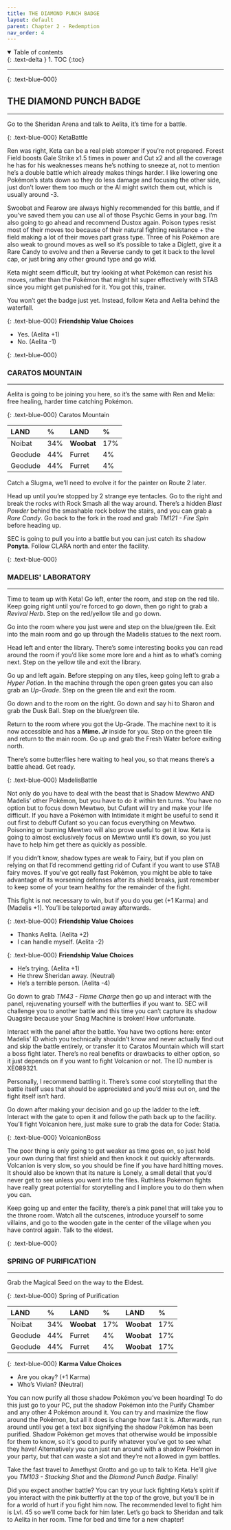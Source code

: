 ```yaml
---
title: THE DIAMOND PUNCH BADGE
layout: default
parent: Chapter 2 - Redemption
nav_order: 4
---
```


<details open markdown="block">
  <summary>
    Table of contents
  </summary>
  {: .text-delta }
1. TOC
{:toc}
</details>

---

{: .text-blue-000}
## THE DIAMOND PUNCH BADGE
---

Go to the Sheridan Arena and talk to Aelita, it’s time for a battle.

{: .text-blue-000}
KetaBattle

Ren was right, Keta can be a real pleb stomper if you’re not prepared. Forest Field boosts Gale Strike x1.5 times in power and Cut x2 and all the coverage he has for his weaknesses means he’s nothing to sneeze at, not to mention he’s a double battle which already makes things harder. I like lowering one Pokémon’s stats down so they do less damage and focusing the other side, just don’t lower them too much or the AI might switch them out, which is usually around -3.

Swoobat and Fearow are always highly recommended for this battle, and if you’ve saved them you can use all of those Psychic Gems in your bag. I’m also going to go ahead and recommend Dustox again. Poison types resist most of their moves too because of their natural fighting resistance + the field making a lot of their moves part grass type. Three of his Pokémon are also weak to ground moves as well so it’s possible to take a Diglett, give it a Rare Candy to evolve and then a Reverse candy to get it back to the level cap, or just bring any other ground type and go wild.

Keta might seem difficult, but try looking at what Pokémon can resist his moves, rather than the Pokémon that might hit super effectively with STAB since you might get punished for it. You got this, trainer.

You won’t get the badge just yet. Instead, follow Keta and Aelita behind the waterfall.

{: 	.text-blue-000}
**Friendship Value Choices**

 - Yes. (Aelita +1)
 - No. (Aelita -1)

{: .text-blue-000}
### CARATOS MOUNTAIN
---

Aelita is going to be joining you here, so it’s the same with Ren and Melia: free healing, harder time catching Pokémon.

{: .text-blue-000}
Caratos Mountain

| LAND       | %   | LAND        | %   |
|:-----------|:----|:------------|:----|
| Noibat     | 34% | **Woobat**  | 17% |
| Geodude    | 44% | Furret      | 4%  |
| Geodude    | 44% | Furret      | 4%  |

Catch a Slugma, we’ll need to evolve it for the painter on Route 2 later.

Head up until you’re stopped by 2 strange eye tentacles. Go to the right and break the rocks with Rock Smash all the way around. There’s a hidden *Blast Powder* behind the smashable rock below the stairs, and you can grab a *Rare Candy*. Go back to the fork in the road and grab *TM121 - Fire Spin* before heading up.

SEC is going to pull you into a battle but you can just catch its shadow **Ponyta**. Follow CLARA north and enter the facility.

{: .text-blue-000}
### MADELIS' LABORATORY
---

Time to team up with Keta! Go left, enter the room, and step on the red tile. Keep going right until you’re forced to go down, then go right to grab a *Revival Herb*. Step on the red/yellow tile and go down.

Go into the room where you just were and step on the blue/green tile. Exit into the main room and go up through the Madelis statues to the next room.

Head left and enter the library. There’s some interesting books you can read around the room if you’d like some more lore and a hint as to what’s coming next. Step on the yellow tile and exit the library.

Go up and left again. Before stepping on any tiles, keep going left to grab a *Hyper Potion*. In the machine through the open green gates you can also grab an *Up-Grade*. Step on the green tile and exit the room.

Go down and to the room on the right. Go down and say hi to Sharon and grab the Dusk Ball. Step on the blue/green tile.

Return to the room where you got the Up-Grade. The machine next to it is now accessible and has a **Mime. Jr** inside for you. Step on the green tile and return to the main room. Go up and grab the Fresh Water before exiting north.

There’s some butterflies here waiting to heal you, so that means there’s a battle ahead. Get ready.

{: .text-blue-000}
MadelisBattle

Not only do you have to deal with the beast that is Shadow Mewtwo AND Madelis’ other Pokémon, but you have to do it within ten turns. You have no option but to focus down Mewtwo, but Cufant will try and make your life difficult. If you have a Pokémon with Intimidate it might be useful to send it out first to debuff Cufant so you can focus everything on Mewtwo. Poisoning or burning Mewtwo will also prove useful to get it low. Keta is going to almost exclusively focus on Mewtwo until it’s down, so you just have to help him get there as quickly as possible.

If you didn’t know, shadow types are weak to Fairy, but if you plan on relying on that I’d recommend getting rid of Cufant if you want to use STAB fairy moves. If you’ve got really fast Pokémon, you might be able to take advantage of its worsening defenses after its shield breaks, just remember to keep some of your team healthy for the remainder of the fight.

This fight is not necessary to win, but if you do you get (+1 Karma) and (Madelis +1). You’ll be teleported away afterwards.

{: 	.text-blue-000}
**Friendship Value Choices**

 - Thanks Aelita. (Aelita +2)
 - I can handle myself. (Aelita -2)

{: 	.text-blue-000}
**Friendship Value Choices**

 - He’s trying. (Aelita +1)
 - He threw Sheridan away. (Neutral)
 - He’s a terrible person. (Aelita -4)

Go down to grab *TM43 - Flame Charge* then go up and interact with the panel, rejuvenating yourself with the butterflies if you want to. SEC will challenge you to another battle and this time you can’t capture its shadow Quagsire because your Snag Machine is broken! How unfortunate.

Interact with the panel after the battle. You have two options here: enter Madelis’ ID which you technically shouldn’t know and never actually find out and skip the battle entirely, or transfer it to Caratos Mountain which will start a boss fight later. There’s no real benefits or drawbacks to either option, so it just depends on if you want to fight Volcanion or not. The ID number is XE089321.

Personally, I recommend battling it. There’s some cool storytelling that the battle itself uses that should be appreciated and you’d miss out on, and the fight itself isn’t hard.

Go down after making your decision and go up the ladder to the left. Interact with the gate to open it and follow the path back up to the facility. You’ll fight Volcanion here, just make sure to grab the data for Code: Statia.

{: .text-blue-000}
VolcanionBoss

The poor thing is only going to get weaker as time goes on, so just hold your own during that first shield and then knock it out quickly afterwards. Volcanion is very slow, so you should be fine if you have hard hitting moves.  It should also be known that its nature is Lonely, a small detail that you’d never get to see unless you went into the files. Ruthless Pokémon fights have really great potential for storytelling and I implore you to do them when you can.

Keep going up and enter the facility, there’s a pink panel that will take you to the throne room. Watch all the cutscenes, introduce yourself to some villains, and go to the wooden gate in the center of the village when you have control again. Talk to the eldest.

{: .text-blue-000}
### SPRING OF PURIFICATION
---

Grab the Magical Seed on the way to the Eldest.

{: .text-blue-000}
Spring of Purification

| LAND       | %   | LAND        | %   | LAND        | %   |
|:-----------|:----|:------------|:----|:------------|:----|
| Noibat     | 34% | **Woobat**  | 17% | **Woobat**  | 17% |
| Geodude    | 44% | Furret      | 4%  | **Woobat**  | 17% |
| Geodude    | 44% | Furret      | 4%  | **Woobat**  | 17% |

{: 	.text-blue-000}
**Karma Value Choices**

 - Are you okay? (+1 Karma)
 - Who’s Vivian? (Neutral)

You can now purify all those shadow Pokémon you’ve been hoarding! To do this just go to your PC, put the shadow Pokémon into the Purify Chamber and any other 4 Pokémon around it. You can try and maximize the flow around the Pokémon, but all it does is change how fast it is. Afterwards, run around until you get a text box signifying the shadow Pokémon has been purified. Shadow Pokémon get moves that otherwise would be impossible for them to know, so it's good to purify whatever you’ve got to see what they have! Alternatively you can just run around with a shadow Pokémon in your party, but that can waste a slot and they’re not allowed in gym battles.

Take the fast travel to Amethyst Grotto and go up to talk to Keta. He’ll give you *TM103 - Stacking Shot* and the *Diamond Punch Badge*. Finally!

Did you expect another battle? You can try your luck fighting Keta’s spirit if you interact with the pink butterfly at the top of the grove, but you’ll be in for a world of hurt if you fight him now. The recommended level to fight him is Lvl. 45 so we’ll come back for him later. Let’s go back to Sheridan and talk to Aelita in her room. Time for bed and time for a new chapter!

